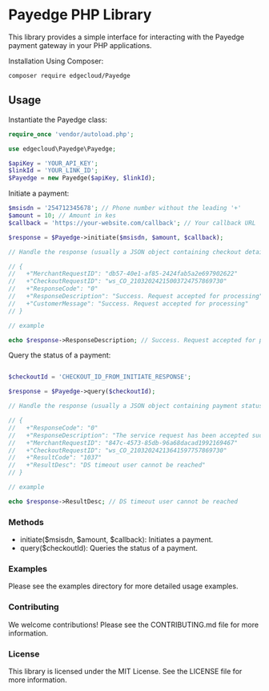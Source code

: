 # Payedge PHP Library

This library provides a simple interface for interacting with the Payedge payment gateway in your PHP applications.

Installation
Using Composer:

```
composer require edgecloud/Payedge
```
## Usage
Instantiate the Payedge class:
```php
require_once 'vendor/autoload.php';

use edgecloud\Payedge\Payedge;

$apiKey = 'YOUR_API_KEY';
$linkId = 'YOUR_LINK_ID';
$Payedge = new Payedge($apiKey, $linkId);

```

Initiate a payment:

```php
$msisdn = '254712345678'; // Phone number without the leading '+'
$amount = 10; // Amount in kes
$callback = 'https://your-website.com/callback'; // Your callback URL

$response = $Payedge->initiate($msisdn, $amount, $callback);

// Handle the response (usually a JSON object containing checkout details)

// {
//   +"MerchantRequestID": "db57-40e1-af85-2424fab5a2e697902622"
//   +"CheckoutRequestID": "ws_CO_21032024215003724757869730"
//   +"ResponseCode": "0"
//   +"ResponseDescription": "Success. Request accepted for processing"
//   +"CustomerMessage": "Success. Request accepted for processing"
// }

// example 

echo $response->ResponseDescription; // Success. Request accepted for processing

```

Query the status of a payment:

```php

$checkoutId = 'CHECKOUT_ID_FROM_INITIATE_RESPONSE';

$response = $Payedge->query($checkoutId);

// Handle the response (usually a JSON object containing payment status)

// {
//   +"ResponseCode": "0"
//   +"ResponseDescription": "The service request has been accepted successsfully"
//   +"MerchantRequestID": "847c-4573-85db-96a68dacad1992169467"
//   +"CheckoutRequestID": "ws_CO_21032024213641597757869730"
//   +"ResultCode": "1037"
//   +"ResultDesc": "DS timeout user cannot be reached"
// }

// example

echo $response->ResultDesc; // DS timeout user cannot be reached


```
### Methods
- initiate($msisdn, $amount, $callback): Initiates a payment.
- query($checkoutId): Queries the status of a payment.

### Examples
Please see the examples directory for more detailed usage examples.

### Contributing
We welcome contributions! Please see the CONTRIBUTING.md file for more information.

### License
This library is licensed under the MIT License. See the LICENSE file for more information.